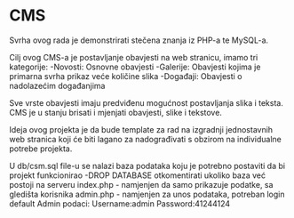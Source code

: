 # CMS
Svrha ovog rada je demonstrirati stečena znanja iz PHP-a te MySQL-a. 

Cilj ovog CMS-a je postavljanje obavjesti na web stranicu, imamo tri kategorije:
	-Novosti: Osnovne obavjesti
	-Galerije: Obavjesti kojima je primarna svrha prikaz veće količine slika
	-Događaji: Obavjesti o nadolazećim događanjima
	
Sve vrste obavjesti imaju predviđenu mogućnost postavljanja slika i teksta.
CMS je u stanju brisati i mjenjati obavjesti, slike i tekstove.

Ideja ovog projekta je da bude template za rad na izgradnji jednostavnih web stranica koji će biti lagano za nadograđivati s obzirom
na individualne potrebe projekta.

U db/csm.sql file-u se nalazi baza podataka koju je potrebno postaviti da bi projekt funkcionirao
	-DROP DATABASE otkomentirati ukoliko baza već postoji na serveru
index.php - namjenjen da samo prikazuje podatke, sa gledišta korisnika
admin.php - namjenjen za unos podataka, potreban login
default Admin podaci:
	Username:admin
	Password:41244124
